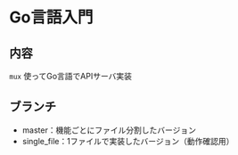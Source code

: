 # Go言語入門

## 内容

`mux` 使ってGo言語でAPIサーバ実装

## ブランチ
- master：機能ごとにファイル分割したバージョン
- single_file：1ファイルで実装したバージョン（動作確認用）
